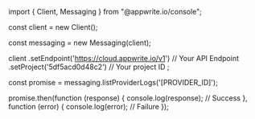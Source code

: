 import { Client, Messaging } from "@appwrite.io/console";

const client = new Client();

const messaging = new Messaging(client);

client
    .setEndpoint('https://cloud.appwrite.io/v1') // Your API Endpoint
    .setProject('5df5acd0d48c2') // Your project ID
;

const promise = messaging.listProviderLogs('[PROVIDER_ID]');

promise.then(function (response) {
    console.log(response); // Success
}, function (error) {
    console.log(error); // Failure
});